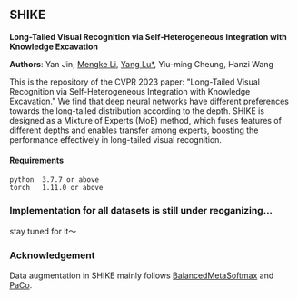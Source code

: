 ## SHIKE
**Long-Tailed Visual Recognition via Self-Heterogeneous Integration with Knowledge Excavation**

**Authors**: Yan Jin, [Mengke Li](https://github.com/Keke921), [Yang Lu*](https://jasonyanglu.github.io), Yiu-ming Cheung, Hanzi Wang

This is the repository of the CVPR 2023 paper: "Long-Tailed Visual Recognition via Self-Heterogeneous Integration with Knowledge Excavation." We find that deep neural networks have different preferences towards the long-tailed distribution according to the depth. SHIKE is designed as a Mixture of Experts (MoE) method, which fuses  features of different depths and enables transfer among experts,  boosting the performance effectively in long-tailed visual recognition. 


#### Requirements
```
python  3.7.7 or above
torch   1.11.0 or above
```

### Implementation for all datasets is still under reoganizing...
stay tuned for it～

### Acknowledgement
Data augmentation in SHIKE mainly follows [BalancedMetaSoftmax](https://github.com/jiawei-ren/BalancedMetaSoftmax-Classification) and [PaCo](https://github.com/dvlab-research/Parametric-Contrastive-Learning).
